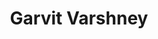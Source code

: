 ---
title: Garvit Varshney
layout: fellow
university: Aligarh Muslim University, AMU
programming-languages: Javascript, Java
description: xxxx
interests: Finance, Singing, Chess
img: garvit.jpg
---